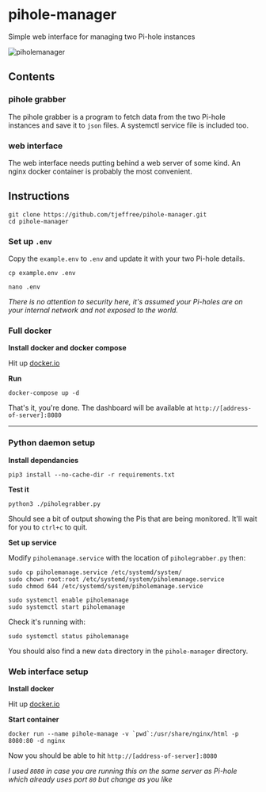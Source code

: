 # pihole-manager

Simple web interface for managing two Pi-hole instances

![piholemanager](https://raw.githubusercontent.com/tjeffree/pihole-manager/master/pihole-manager.png)

## Contents

### pihole grabber

The pihole grabber is a program to fetch data from the two Pi-hole instances and save it to `json` files. A systemctl service file is included too.

### web interface

The web interface needs putting behind a web server of some kind. An nginx docker container is probably the most convenient.

## Instructions

```
git clone https://github.com/tjeffree/pihole-manager.git
cd pihole-manager
```

### Set up `.env`

Copy the `example.env` to `.env` and update it with your two Pi-hole details.

```
cp example.env .env

nano .env
```

*There is no attention to security here, it's assumed your Pi-holes are on your internal network and not exposed to the world.*

### Full docker

**Install docker and docker compose**

Hit up [docker.io](https://docker.io)

**Run**

```
docker-compose up -d
```

That's it, you're done. The dashboard will be available at `http://[address-of-server]:8080`

---

### Python daemon setup

**Install dependancies**

`pip3 install --no-cache-dir -r requirements.txt`

**Test it**

`python3 ./piholegrabber.py`

Should see a bit of output showing the Pis that are being monitored. It'll wait for you to `ctrl+c` to quit.

**Set up service**

Modify `piholemanage.service` with the location of `piholegrabber.py` then:

```
sudo cp piholemanage.service /etc/systemd/system/
sudo chown root:root /etc/systemd/system/piholemanage.service
sudo chmod 644 /etc/systemd/system/piholemanage.service

sudo systemctl enable piholemanage
sudo systemctl start piholemanage
```
Check it's running with:
```
sudo systemctl status piholemanage
```
You should also find a new `data` directory in the `pihole-manager` directory.

### Web interface setup

**Install docker**

Hit up [docker.io](https://docker.io)

**Start container**

```
docker run --name pihole-manage -v `pwd`:/usr/share/nginx/html -p 8080:80 -d nginx
```

Now you should be able to hit `http://[address-of-server]:8080`

*I used `8080` in case you are running this on the same server as Pi-hole which already uses port `80` but change as you like*

